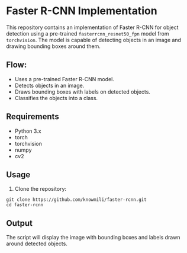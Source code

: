 # Faster R-CNN Implementation
This repository contains an implementation of Faster R-CNN for object detection using a pre-trained `fasterrcnn_resnet50_fpn` model from `torchvision`. The model is capable of detecting objects in an image and drawing bounding boxes around them.

## Flow:
- Uses a pre-trained Faster R-CNN model.
- Detects objects in an image.
- Draws bounding boxes with labels on detected objects.
- Classifies the objects into a class.

## Requirements
- Python 3.x
- torch
- torchvision
- numpy
- cv2

## Usage
1. Clone the repository:
```
git clone https://github.com/knowmili/faster-rcnn.git
cd faster-rcnn
```

## Output
The script will display the image with bounding boxes and labels drawn around detected objects.